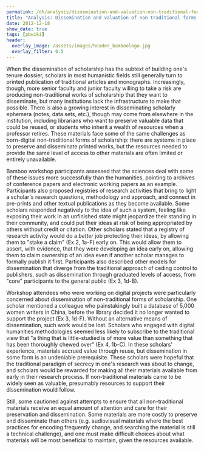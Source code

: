 ```yaml
---
permalink: /dh/analysis/dissemination-and-valuation-non-traditional-forms-scholarship/
title: "Analysis: Dissemination and valuation of non-traditional forms of scholarship"
date: 2012-12-18
show_date: true
tags: [pbwiki]
header:
  overlay_image: /assets/images/header_bamboologo.jpg
  overlay_filter: 0.5
---
```

<p>When the dissemination of scholarship has the subtext of building one's tenure dossier, scholars in most humanistic fields still generally turn to printed publication of traditional articles and monographs. Increasingly, though, more senior faculty and junior faculty willing to take a risk are producing non-traditional works of scholarship that they want to disseminate, but many institutions lack the infrastructure to make that possible. There is also a growing interest in disseminating scholarly ephemera (notes, data sets, etc.), though may come from elsewhere in the institution, including librarians who want to preserve valuable data that could be reused, or students who inherit a wealth of resources when a professor retires. These materials face some of the same challenges as born-digital non-traditional forms of scholarship: there are systems in place to preserve and disseminate printed works, but the resources needed to provide the same level of access to other materials are often limited or entirely unavailable.</p>
<p>Bamboo workshop participants assessed that the sciences deal with some of these issues more successfully than the humanities, pointing to archives of conference papers and electronic working papers as an example. Participants also proposed registries of research activities that bring to light a scholar's research questions, methodology and approach, and connect in pre-prints and other textual publications as they become available. Some scholars responded negatively to the idea of such a system, feeling like exposing their work in an unfinished state might jeopardize their standing in their community, and could put their ideas at risk of being appropriated by others without credit or citation. Other scholars stated that a registry of research activity would do a <em>better</em> job protecting their ideas, by allowing them to "stake a claim" (Ex 2, 1a-F) early on. This would allow them to assert, with evidence, that they were developing an idea early on, allowing them to claim ownership of an idea even if another scholar manages to formally publish it first. Participants also described other models for dissemination that diverge from the traditional approach of ceding control to publishers, such as dissemination through graduated levels of access, from "core" participants to the general public (Ex 3, 1d-B). </p>
<p>Workshop attendees who were working on digital projects were particularly concerned about dissemination of non-traditional forms of scholarship. One scholar mentioned a colleague who painstakingly built a database of 5,000 women writers in China, before the library decided it no longer wanted to support the project (Ex 3, 1d-F). Without an alternative means of dissemination, such work would be lost. Scholars who engaged with digital humanities methodologies seemed less likely to subscribe to the traditional view that "a thing that is little-studied is of more value than something that has been thoroughly chewed over" (Ex 4, 1b-C). In these scholars' experience, materials accrued value through reuse, but dissemination in some form is an undeniable prerequisite. These scholars were hopeful that the traditional paradigm of secrecy in one's research was about to change, and scholars would be rewarded for making all their materials available from early in their research process. If non-traditional materials came to be widely seen as valuable, presumably resources to support their dissemination would follow.</p>
<p>Still, some cautioned against attempts to ensure that all non-traditional materials receive an equal amount of attention and care for their preservation and dissemination. Some materials are more costly to preserve and disseminate than others (e.g. audiovisual materials where the best practices for encoding frequently change, and searching the material is still a technical challenge), and one must make difficult choices about what materials will be most beneficial to maintain, given the resources available.</p>
